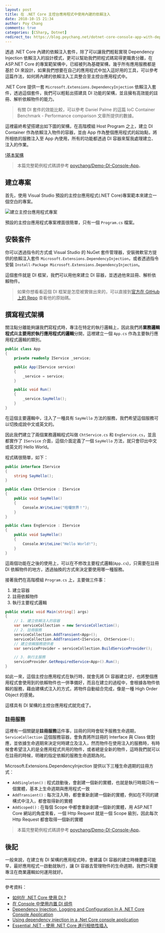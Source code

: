 ```yaml
---
layout: post
title: 在 .NET Core 主控台應用程式中使用內建的依賴注入
date: 2018-10-15 21:34
author: Poy Chang
comments: true
categories: [CSharp, Dotnet]
redirect_to: https://blog.poychang.net/dotnet-core-console-app-with-dependency-injection/
---
```


透過 .NET Core 內建的依賴注入套件，除了可以讓我們輕鬆實現 Dependency Injection 依賴注入的設計模式，更可以幫助我們把程式碼寫得更職責分離，在 ASP.NET Core 的專案範架構中，已經被列為基礎架構，幾乎所有應用服務都是基於 DI 來設計，如果我們想要在自己的應用程式中加入這好用的工具，可以參考這篇作法，如何將內建的依賴注入工具整合至主控台應用程式中。

.NET Core 提供一套 `Microsoft.Extensions.DependencyInjection` 依賴注入套件，透過這個套件，我們可以輕鬆出搭建具 DI 功能的架構，並且擁有高效能的註冊、解析依賴物件的能力。

>有關 DI 套件的效能比較，可以參考 Daniel Palme 的這篇 IoC Container Benchmark - Performance comparison 文章所提供的數據。

這裡最終希望搭建出如下圖的架構，在高階模組 Host Program 之上，建立 DI Container 作為依賴注入物件的容器，並由 App 作為整個應用程式的起始點，將所相依的服務注入至 App 內使用，所有的功能都透過 DI 容器來幫我處理建立、注入的作業。

[!基本架構](https://i.imgur.com/xU8UGjE.png)

>本篇完整範例程式碼請參考 [poychang/Demo-DI-Console-App](https://github.com/poychang/Demo-DI-Console-App)。

## 建立專案

首先，使用 Visual Studio 預設的主控台應用程式(.NET Core)專案範本來建立一個空白的專案。

![建立主控台應用程式專案](https://i.imgur.com/pLsTG9S.png)

預設的主控台應用程式專案裡面很簡單，只有一個 `Program.cs` 檔案。

## 安裝套件

你可以透過指令的方式或 Visual Studio 的 NuGet 套件管理器，安裝微軟官方提供的依賴注入套件 `Microsoft.Extensions.DependencyInjection`，或者透過指令安裝 `Install-Package Microsoft.Extensions.DependencyInjection`。

這個套件就是 DI 框架，我們可以用他來建立 DI 容器，並透過他來註冊、解析依賴物件。

>如果你想看看這個 DI 框架是怎麼被實做出來的，可以直接到[官方在 GitHub 上的 Repo](https://github.com/aspnet/DependencyInjection) 查看他的原始碼。

## 撰寫程式架構

關注點分離能夠讓我們寫程式時，專注在特定的執行邏輯上，因此我們將**業務邏輯程式**與**主要用於執行應用程式的邏輯**分開，這裡建立一個 `App.cs` 作為主要執行應用程式邏輯的類別。

```csharp
public class App
{
    private readonly IService _service;

    public App(IService service)
    {
        _service = service;
    }

    public void Run()
    {
        _service.SayHello();
    }
}
```

在這個主要邏輯中，注入了一種具有 `SayHello` 方法的服務，我們希望這個服務可以切換成說中文或英文的。

因此我們建立了兩個業務邏輯程式叫做 `ChtService.cs` 和 `EngService.cs`，並且都實作了 `IService` 介面，這個介面定義了一個 `SayHello` 方法，就只會印出中文或英文的 Hello World。

程式碼很簡單，如下：

```csharp
public interface IService
{
    string SayHello();
}

public class ChtService : IService
{
    public void SayHello()
    {
        Console.WriteLine("哈囉世界！");
    }
}

public class EngService : IService
{
    public void SayHello()
    {
        Console.WriteLine("Hello World!");
    }
}
```

這兩個功能在之後的使用上，可以在不修改主要程式邏輯(`App.cs`)，只需要在註冊 DI 依賴物件的地方，透過抽換的方式來決定要使用哪一種服務。

接著我們在高階模組 `Program.cs` 上，主要做三件事：

1. 建立容器
2. 註冊依賴物件
3. 執行主要程式邏輯

```csharp
public static void Main(string[] args)
{
    // 1. 建立依賴注入的容器
    var serviceCollection = new ServiceCollection();
    // 2. 註冊服務
    serviceCollection.AddTransient<App>();
    serviceCollection.AddTransient<IService, ChtService>();
    // 建立依賴服務提供者
    var serviceProvider = serviceCollection.BuildServiceProvider();

    // 3. 執行主服務
    serviceProvider.GetRequiredService<App>().Run();
}
```

如此一來，這個主控台應用程式在執行時，就會先將 DI 容器建立好，也將整個應用程式會使用到的依賴物件也一併準備好，而且在建立的過程中，會根據各物件依賴的服務，藉由建構式注入的方式，將物件自動組合完成，像是一種 High Order Object 的感覺。

這樣具有 DI 架構的主控台應用程式就完成了。

### 註冊服務

這裡有一個關鍵是**註冊服務**這件事，註冊的同時會賦予服務生命週期，`ServiceCollection` 這個服務容器，會負責將所註冊的 Interface 與 Class 做對應，並依據生命週期來決定何時建立及注入，然而物件在使用注入的服務時，有時候會希望注入的是全應用程式共用的物件，或者總是全新的物件，這時我們就可以在註冊的時候，明確的指定依賴的服務生命週期為何。

Microsoft.Extensions.DependencyInjection 提供以下三種生命週期的註冊方式：

- `AddSingleton()` : 程式啟動後，會創建一個新的實體，也就是執行時期只有一個實體，基本上生命週期與應用程式一致
- `AddTransient()` : 每次注入時，都會重新創建一個新的實體，例如在不同的建構式中注入，都會取得新的實體
- `AddScoped()` : 在每個 Scope 中都會重新創建一個新的實體，用 ASP.NET Core 網站的角度來看，一個 Http Request 就是一個 Scope 級別，因此每次 Http Request 都會取得一個新的實體

>本篇完整範例程式碼請參考 [poychang/Demo-DI-Console-App](https://github.com/poychang/Demo-DI-Console-App)。

## 後記

一般來說，在建立有 DI 架構的應用程式時，會建議 DI 容器的建立時機要盡可能早，最好應用程式一啟動就執行，讓 DI 容器去管理物件的生命週期，我們只需要專注在商業邏輯如何運用就好。

----------

參考資料：

* [如何在 .NET Core 使用 DI ?](https://old-oomusou.goodjack.tw/netcore/di/)
* [在 Console 中使用内置 DI 组件](https://www.cnblogs.com/Wddpct/p/7219205.html)
* [Dependency Injection, Logging and Configuration In A .NET Core Console Application](https://pioneercode.com/post/dependency-injection-logging-and-configuration-in-a-dot-net-core-console-app)
* [Using dependency injection in a .Net Core console application](https://andrewlock.net/using-dependency-injection-in-a-net-core-console-application/)
* [Essential .NET - 使用 .NET Core 進行相依性插入](https://msdn.microsoft.com/zh-tw/magazine/mt707534.aspx?f=255&MSPPError=-2147217396)
